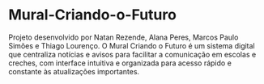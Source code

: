 # Mural-Criando-o-Futuro
Projeto desenvolvido por Natan Rezende, Alana Peres, Marcos Paulo Simões e Thiago Lourenço. O Mural Criando o Futuro é um sistema digital que centraliza notícias e avisos para facilitar a comunicação em escolas e creches, com interface intuitiva e organizada para acesso rápido e constante às atualizações importantes.
